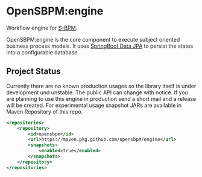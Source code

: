 # OpenSBPM:engine
Workflow engine for [S-BPM](https://en.wikipedia.org/wiki/Subject-oriented_business_process_management).

OpenSBPM:engine is the core component to execute subject oriented business process models. It uses [SpringBoot Data JPA](https://spring.io/projects/spring-data-jpa) to persist the states into a configurable database.

## Project Status
Currently there are no known production usages so the library itself is under development und unstable. The public API can change with notice. If you are planning to use this engine in production send a short mail and a release will be created.
For experimental usage snapshot JARs are available in Maven Repository of this repo.

```xml
<repositories>
    <repository>
        <id>opensbpm</id>
        <url>https://maven.pkg.github.com/opensbpm/engine</url>
        <snapshots>
            <enabled>true</enabled>
        </snapshots>
    </repository>
</repositories>
```
